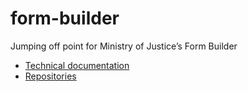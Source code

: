 # form-builder

Jumping off point for Ministry of Justice’s Form Builder

- [Technical documentation](technical-docs/README.md)
- [Repositories](repositories.md)